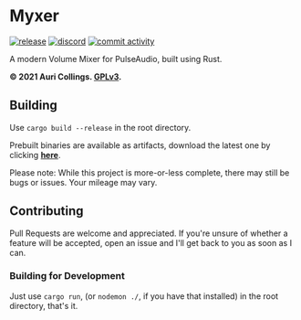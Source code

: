 # Myxer

[![release](https://github.com/Aurailus/Myxer/workflows/release/badge.svg)](https://github.com/Aurailus/Myxer/releases)
[![discord](https://img.shields.io/discord/416379773976051712.svg?color=7289DA&label=discord&logo=discord&logoColor=white&labelColor=2A3037)](https://aurail.us/discord)
[![commit activity](https://img.shields.io/github/commit-activity/m/aurailus/myxer.svg?logo=github&labelColor=2A3037&label=commit%20activity)](https://github.com/Aurailus/Myxer/commits/master)

A modern Volume Mixer for PulseAudio, built using Rust.

**&copy; 2021 Auri Collings. [GPLv3](https://github.com/Aurailus/Myxer/LICENSE.md).**

## Building

Use `cargo build --release` in the root directory.

Prebuilt binaries are available as artifacts, download the latest one by clicking **[here](https://nightly.link/Aurailus/myxer/workflows/release/master/Myxer.zip)**.

Please note: While this project is more-or-less complete, there may still be bugs or issues. Your mileage may vary.

## Contributing

Pull Requests are welcome and appreciated. If you're unsure of whether a feature will be accepted, open an issue and I'll get back to you as soon as I can.  

### Building for Development

Just use `cargo run`, (or `nodemon ./`, if you have that installed) in the root directory, that's it. 
